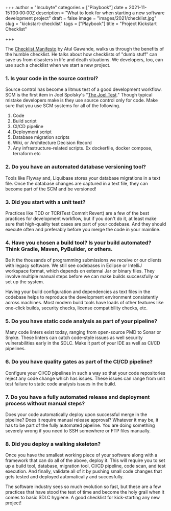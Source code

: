 +++
author = "Incubyte"
categories = ["Playbook"]
date = 2021-11-15T00:00:00Z
description = "What to look for when starting a new software development project"
draft = false
image = "images/2021/checklist.jpg"
slug = "kickstart-checklist"
tags = ["Playbook"]
title = "Project Kickstart Checklist"

+++

The [Checklist Manifesto](http://atulgawande.com/book/the-checklist-manifesto/) by Atul Gawande, walks us through the benefits of the humble checklist. He talks about how checklists of "dumb stuff"  can save us from disasters in life and death situations. We developers, too, can use such a checklist when we start a new project.

### 1. Is your code in the source control?
Source control has become a litmus test of a good development workflow. SCM is the first item in Joel Spolsky's "[The Joel Test](https://www.joelonsoftware.com/2000/08/09/the-joel-test-12-steps-to-better-code/)." Though typical mistake developers make is they use source control only for code. Make sure that you use SCM systems for all of the following.

1. Code
2. Build script
3. CI/CD pipeline
4. Deployment script
5. Database migration scripts
6. Wiki, or Architecture Decision Record
7. Any infrastructure-related scripts. Ex dockerfile, docker compose, terraform etc

### 2. Do you have an automated database versioning tool?
Tools like Flyway and, Liquibase stores your database migrations in a text file. Once the database changes are captured in a text file, they can become part of the SCM and be versioned!

### 3. Did you start with a unit test?
Practices like TDD or TCR(Test Commit Revert) are a few of the best practices for development workflow, but if you don't do it, at least make sure that high-quality test cases are part of your codebase. And they should execute often and preferably before you merge the code in your mainline.

### 4. Have you chosen a build tool? Is your build automated? Think Gradle, Maven, PyBuilder, or others.

Be it the thousands of programming submissions we receive or our clients with legacy software. We still see codebases in Eclipse or IntelliJ workspace format, which depends on external Jar or binary files. They involve multiple manual steps before we can make builds successfully or set up the system.

Having your build configuration and dependencies as text files in the codebase helps to reproduce the development environment consistently across machines. Most modern build tools have loads of other features like one-click builds, security checks, license compatibility checks, etc.

### 5. Do you have static code analysis as part of your pipeline?

Many code linters exist today, ranging from open-source PMD to Sonar or Snyke. These linters can catch code-style issues as well security vulnerabilities early in the SDLC. Make it part of your IDE as well as CI/CD pipelines.

### 6. Do you have quality gates as part of the CI/CD pipeline?
Configure your CI/CD pipelines in such a way so that your code repositories reject any code change which has issues. These issues can range from unit test failure to static code analysis issues in the build.

### 7. Do you have a fully automated release and deployment process without manual steps?
Does your code automatically deploy upon successful merge in the pipeline? Does it require manual release approval? Whatever it may be, it has to be part of the fully automated pipeline. You are doing something severely wrong if you need to SSH somewhere or FTP files manually.

### 8. Did you deploy a walking skeleton?
Once you have the smallest working piece of your software along with a framework that can do all of the above, deploy it. This will require you to set up a build tool, database, migration tool, CI/CD pipeline, code scan, and test execution.
And finally, validate all of it by pushing small code changes that gets tested and deployed automatically and succesfully.

The software industry sees so much evolution so fast, but these are a few practices that have stood the test of time and become the holy grail when it comes to basic SDLC hygiene. A good checklist for kick-starting any new project!
